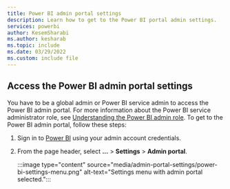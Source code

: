 ```yaml
---
title: Power BI admin portal settings
description: Learn how to get to the Power BI portal admin settings.
services: powerbi
author: KesemSharabi
ms.author: kesharab
ms.topic: include
ms.date: 03/29/2022
ms.custom: include file
---
```


## Access the Power BI admin portal settings

You have to be a global admin or Power BI service admin to access the Power BI admin portal. For more information about the Power BI service administrator role, see [Understanding the Power BI admin role](../admin/service-admin-role.md). To get to the Power BI admin portal, follow these steps:

1. Sign in to [Power BI](https://app.powerbi.com) using your admin account credentials.

1. From the page header, select **...** > **Settings** > **Admin portal**.

   :::image type="content" source="media/admin-portal-settings/power-bi-settings-menu.png" alt-text="Settings menu with admin portal selected.":::
